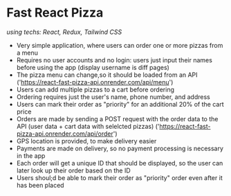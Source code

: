 # Fast React Pizza
*using techs: React, Redux, Tailwind CSS*

- Very simple application, where users can order one or more pizzas from a menu
- Requires no user accounts and no login: users just input their names before using the app (display username is diff pages)
- The pizza menu can change,so it should be loaded from an API ('https://react-fast-pizza-api.onrender.com/api/menu')
- Users can add multiple pizzas to a cart before ordering
- Ordering requires just the user's name, phone number, and address
- Users can mark their order as "priority" for an additional 20% of the cart price
- Orders are made by sending a POST request with the order data to the API (user data + cart data with selelcted pizzas) ('https://react-fast-pizza-api.onrender.com/api/order')
- GPS location is provided, to make delivery easier
- Payments are made on delivery, so no payment processing is necessary in the app
- Each order will get a unique ID that should be displayed, so the user can later look up their order based on the ID
- Users shoul;d be able to mark their order as "priority" order even after it has been placed
